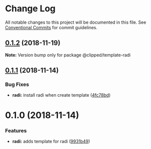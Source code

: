 # Change Log

All notable changes to this project will be documented in this file.
See [Conventional Commits](https://conventionalcommits.org) for commit guidelines.

## [0.1.2](https://github.com/clippedjs/clipped/compare/@clipped/template-radi@0.1.1...@clipped/template-radi@0.1.2) (2018-11-19)

**Note:** Version bump only for package @clipped/template-radi





<a name="0.1.1"></a>
## [0.1.1](https://github.com/clippedjs/clipped/compare/@clipped/template-radi@0.1.0...@clipped/template-radi@0.1.1) (2018-11-14)


### Bug Fixes

* **radi:** install radi when create template ([4fc78bd](https://github.com/clippedjs/clipped/commit/4fc78bd))





<a name="0.1.0"></a>
# 0.1.0 (2018-11-14)


### Features

* **radi:** adds template for radi ([9931b49](https://github.com/clippedjs/clipped/commit/9931b49))
